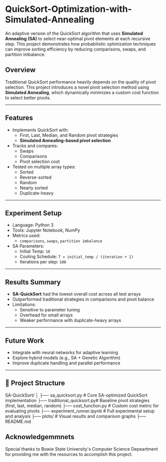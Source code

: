 # QuickSort-Optimization-with-Simulated-Annealing

An adaptive version of the QuickSort algorithm that uses **Simulated Annealing (SA)** to select near-optimal pivot elements at each recursive step. This project demonstrates how probabilistic optimization techniques can improve sorting efficiency by reducing comparisons, swaps, and partition imbalance.

## Overview

Traditional QuickSort performance heavily depends on the quality of pivot selection. This project introduces a novel pivot selection method using **Simulated Annealing**, which dynamically minimizes a custom cost function to select better pivots.

---

## Features

- Implements QuickSort with:
  - First, Last, Median, and Random pivot strategies
  - **Simulated Annealing-based pivot selection**
- Tracks and compares:
  - Swaps
  - Comparisons
  - Pivot selection cost
- Tested on multiple array types:
  - Sorted
  - Reverse-sorted
  - Random
  - Nearly sorted
  - Duplicate-heavy

---

## Experiment Setup

- Language: Python 3
- Tools: Jupyter Notebook, NumPy
- Metrics used:
  - `comparisons`, `swaps`, `partition imbalance`
- SA Parameters:
  - Initial Temp: `10`
  - Cooling Schedule: `T = initial_temp / (iteration + 1)`
  - Iterations per step: `100`

---

## Results Summary

- **SA-QuickSort** had the lowest overall cost across all test arrays
- Outperformed traditional strategies in comparisons and pivot balance
- Limitations:
  - Sensitive to parameter tuning
  - Overhead for small arrays
  - Weaker performance with duplicate-heavy arrays

---

## Future Work

- Integrate with neural networks for adaptive learning
- Explore hybrid models (e.g., SA + Genetic Algorithm)
- Improve duplicate handling and parallel performance

---

## 📁 Project Structure

SA-QuickSort/
│
├── sa_quicksort.py # Core SA-optimized QuickSort implementation
├── traditional_quicksort.py# Baseline pivot strategies (first, last, median, random)
├── cost_function.py # Custom cost metric for evaluating pivots
├── experiment_runner.ipynb # Full experimental setup and analysis
├── plots/ # Visual results and comparison graphs
├── README.md

## Acknowledgemmnets

Special thanks to Bowie State University's Computer Science Depeartment for providing me with the resources to accomplish this project.
